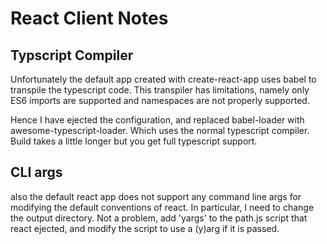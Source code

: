 # React Client Notes

## Typscript Compiler

Unfortunately the default app created with create-react-app uses babel to transpile the
typescript code. This transpiler has limitations, namely only ES6 imports are supported
and namespaces are not properly supported.

Hence I have ejected the configuration, and replaced babel-loader with awesome-typescript-loader.
Which uses the normal typescript compiler. Build takes a little longer but you get
full typescript support.

## CLI args
also the default react app does not support any command line args for modifying the 
default conventions of react. In particular, I need to change the output directory.
Not a problem, add 'yargs' to the path.js script that react ejected, and 
modify the script to use a (y)arg if it is passed.
